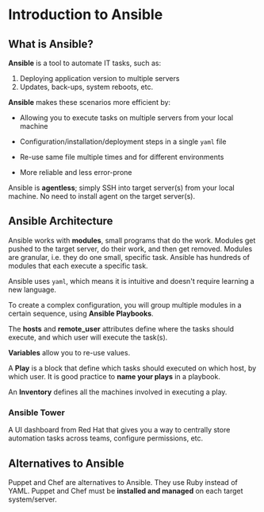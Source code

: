 # Introduction to Ansible

## What is Ansible?

**Ansible** is a tool to automate IT tasks, such as:

1. Deploying application version to multiple servers
2. Updates, back-ups, system reboots, etc.

**Ansible** makes these scenarios more efficient by:

- Allowing you to execute tasks on multiple servers from your local machine

- Configuration/installation/deployment steps in a single `yaml` file

- Re-use same file multiple times and for different environments

- More reliable and less error-prone

Ansible is **agentless**; simply SSH into target server(s) from your local
machine. No need to install agent on the target server(s).

## Ansible Architecture

Ansible works with **modules**, small programs that do the work. Modules get
pushed to the target server, do their work, and then get removed. Modules are
granular, i.e. they do one small, specific task. Ansible has hundreds of modules
that each execute a specific task.

Ansible uses `yaml`, which means it is intuitive and doesn't require learning a
new language.

To create a complex configuration, you will group multiple modules in a certain
sequence, using **Ansible Playbooks**.

The **hosts** and **remote_user** attributes define where the tasks should
execute, and which user will execute the task(s).

**Variables** allow you to re-use values.

A **Play** is a block that define which tasks should executed on which host, by
which user. It is good practice to **name your plays** in a playbook.

An **Inventory** defines all the machines involved in executing a play.

### Ansible Tower

A UI dashboard from Red Hat that gives you a way to centrally store automation
tasks across teams, configure permissions, etc.

## Alternatives to Ansible

Puppet and Chef are alternatives to Ansible. They use Ruby instead of YAML.
Puppet and Chef must be **installed and managed** on each target system/server.
